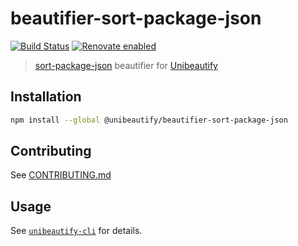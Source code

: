# beautifier-sort-package-json

[![Build Status](https://travis-ci.com/Unibeautify/beautifier-sort-package-json.svg?branch=master)](https://travis-ci.com/Unibeautify/beautifier-sort-package-json) [![Renovate enabled](https://img.shields.io/badge/renovate-enabled-brightgreen.svg)](https://renovateapp.com/)

> [sort-package-json](https://github.com/keithamus/sort-package-json) beautifier for [Unibeautify](https://github.com/Unibeautify)

## Installation

```bash
npm install --global @unibeautify/beautifier-sort-package-json
```

## Contributing

See [CONTRIBUTING.md](CONTRIBUTING.md)

## Usage

See [`unibeautify-cli`](https://github.com/Unibeautify/unibeautify-cli) for details.
